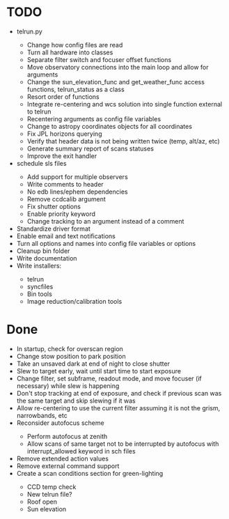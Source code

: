 # TODO
<ul>
<li>telrun.py</li>
    <ul>
    <li>Change how config files are read</li>
    <li>Turn all hardware into classes</li>
    <li>Separate filter switch and focuser offset functions</li>
    <li>Move observatory connections into the main loop and allow for arguments</li>
    <li>Change the sun_elevation_func and get_weather_func access functions, telrun_status as a class</li>
    <li>Resort order of functions</li>
    <li>Integrate re-centering and wcs solution into single function external to telrun</li>
    <li>Recentering arguments as config file variables</li>
    <li>Change to astropy coordinates objects for all coordinates</li>
    <li>Fix JPL horizons querying</li>
    <li>Verify that header data is not being written twice (temp, alt/az, etc)</li>
    <li>Generate summary report of scans statuses</li>
    <li>Improve the exit handler</li>
    </ul>

<li>schedule sls files</li>
    <ul> 
    <li>Add support for multiple observers</li>
    <li>Write comments to header</li>
    <li>No edb lines/ephem dependencies</li>
    <li>Remove ccdcalib argument</li>
    <li>Fix shutter options</li>
    <li>Enable priority keyword</li>
    <li>Change tracking to an argument instead of a comment</li>
    </ul>

<li>Standardize driver format</li>
<li>Enable email and text notifications</li>
<li>Turn all options and names into config file variables or options</li>
<li>Cleanup bin folder</li>
<li>Write documentation</li>
<li>Write installers:</li>
    <ul>
    <li>telrun</li>
    <li>syncfiles</li>
    <li>Bin tools</li>
    <li>Image reduction/calibration tools</li>
    </ul>

</ul>

# Done
<ul>
<li>In startup, check for overscan region</li>
<li>Change stow position to park position</li>
<li>Take an unsaved dark at end of night to close shutter</li>
<li>Slew to target early, wait until start time to start exposure</li>
<li>Change filter, set subframe, readout mode, and move focuser (if necessary) while slew is happening</li>
<li>Don't stop tracking at end of exposure, and check if previous scan was the same target and skip slewing if it was</li>
<li>Allow re-centering to use the current filter assuming it is not the grism, narrowbands, etc</li>
<li>Reconsider autofocus scheme</li>
        <ul>
        <li>Perform autofocus at zenith</li>
        <li>Allow scans of same target not to be interrupted by autofocus with interrupt_allowed keyword in sch files</li>
        </ul>
<li>Remove extended action values</li>
<li>Remove external command support</li>
<li>Create a scan conditions section for green-lighting</li>
    <ul>
    <li>CCD temp check</li>
    <li>New telrun file?</li>
    <li>Roof open</li>
    <li>Sun elevation</li>
    </ul>
</ul>